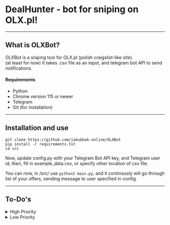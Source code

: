 # DealHunter - bot for sniping on OLX.pl!

---

## What is OLXBot?

OLXBot is a sniping tool for OLX.pl (polish craigslist-like site). \
(at least for now) It takes .csv file as an input, and telegram bot API to send notifications.


#### Requirements

- Python
- Chrome version 115 or newer
- Telegram
- Git (for installation)

---

## Installation and use
```commandline
git clone https://github.com/jakubbak-online/OLXBot
pip install -r requirements.txt
cd src
```
Now, update config.py with your Telegram Bot API key, and Telegram user id; then, fill in example_data.csv, or specify other location of csv file.

You can now, in /src/ use ```python3 main.py```, and it continously will go through list of your offers, sending message to user specified in config.

---

## To-Do's

<details>
<summary>High Priority</summary>

- [ ] Write good Readme, and step-by-step setup guide


- [x] ~~Add sorting by condition~~
- [x] ~~Ensure searches work properly~~

</details>


<details>
<summary>Low Priority</summary>

- [ ] Clean up variable names
- [ ] Normalize I/O of csv's


- [x] ~~Optimize XPATH~~
- [x] (mostly done) ~~Add comments~~
- [x] ~~Test searches~~
- [x] ~~Figure out how to notify user~~
- [x] ~~Figure out system to check, if user was already notified (probably iterate through id's)~~

</details>
